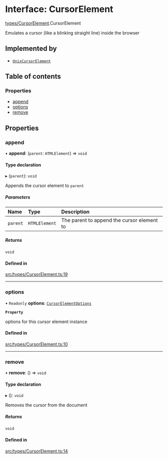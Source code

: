 # Interface: CursorElement

[types/CursorElement](../wiki/types.CursorElement).CursorElement

Emulates a cursor (like a blinking straight line) inside the browser

## Implemented by

- [`UnixCursorElement`](../wiki/core.UnixCursorElement.UnixCursorElement)

## Table of contents

### Properties

- [append](../wiki/types.CursorElement.CursorElement#append)
- [options](../wiki/types.CursorElement.CursorElement#options)
- [remove](../wiki/types.CursorElement.CursorElement#remove)

## Properties

### append

• **append**: (`parent`: `HTMLElement`) => `void`

#### Type declaration

▸ (`parent`): `void`

Appends the cursor element to ```parent```

##### Parameters

| Name | Type | Description |
| :------ | :------ | :------ |
| `parent` | `HTMLElement` | The parent to append the cursor element to |

##### Returns

`void`

#### Defined in

[src/types/CursorElement.ts:19](https://github.com/LucEnden/unix-terminal-emulator/blob/6aefb78/src/types/CursorElement.ts#L19)

___

### options

• `Readonly` **options**: [`CursorElementOptions`](../wiki/types.CursorElementOptions.CursorElementOptions)

**`Property`**

options for this cursor element instance

#### Defined in

[src/types/CursorElement.ts:10](https://github.com/LucEnden/unix-terminal-emulator/blob/6aefb78/src/types/CursorElement.ts#L10)

___

### remove

• **remove**: () => `void`

#### Type declaration

▸ (): `void`

Removes the cursor from the document

##### Returns

`void`

#### Defined in

[src/types/CursorElement.ts:14](https://github.com/LucEnden/unix-terminal-emulator/blob/6aefb78/src/types/CursorElement.ts#L14)

